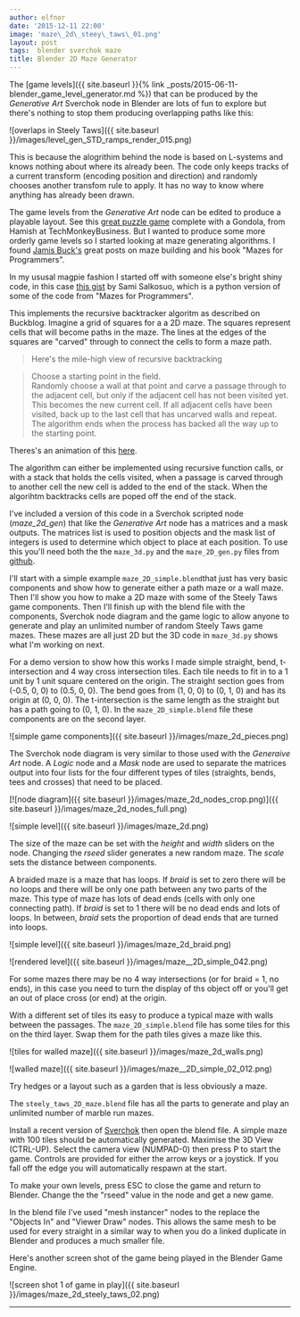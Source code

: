 ```yaml
---
author: elfnor
date: '2015-12-11 22:00'
image: 'maze\_2d\_steey\_taws\_01.png'
layout: post
tags:  blender sverchok maze
title: Blender 2D Maze Generator
---
```


The [game levels]({{ site.baseurl }}{% link _posts/2015-06-11-blender_game_level_generator.md %}) that can be produced by the *Generative Art* Sverchok node in Blender are lots of fun to explore but there\'s nothing to stop them producing overlapping paths like this:

![overlaps in Steely Taws]({{ site.baseurl }}/images/level_gen_STD_ramps_render_015.png)

This is because the alogrithim behind the node is based on L-systems and knows nothing about where its already been. The code only keeps tracks of a current transform (encoding position and direction) and randomly chooses another transfom rule to apply. It has no way to know where anything has already been drawn.

The game levels from the *Generative Art* node can be edited to produce a playable layout. See this [great puzzle game](http://techmonkeybusiness.com/steely-taws-puzzle-game-v3.html) complete with a Gondola, from Hamish at TechMonkeyBusiness. But I wanted to produce some more orderly game levels so I started looking at maze generating algorithms. I found [Jamis Buck\'s](http://weblog.jamisbuck.org/2011/2/7/maze-generation-algorithm-recap) great posts on maze building and his book \"Mazes for Programmers\".

In my ususal magpie fashion I started off with someone else\'s bright shiny code, in this case [this gist](https://gist.github.com/samisalkosuo/77bd95f605fc41dc7366) by Sami Salkosuo, which is a python version of some of the code from \"Mazes for Programmers\".

This implements the recursive backtracker algoritm as described on Buckblog. Imagine a grid of squares for a a 2D maze. The squares represent cells that will become paths in the maze. The lines at the edges of the squares are \"carved\" through to connect the cells to form a maze path.

> Here's the mile-high view of recursive backtracking

> Choose a starting point in the field.\
> Randomly choose a wall at that point and carve a passage through to the adjacent cell, but only if the adjacent cell has not been visited yet. This becomes the new current cell.
> If all adjacent cells have been visited, back up to the last cell that has uncarved walls and repeat.
> The algorithm ends when the process has backed all the way up to the starting point.

Theres\'s an animation of this [here](http://weblog.jamisbuck.org/2011/2/7/maze-generation-algorithm-recap).

The algorithm can either be implemented using recursive function calls, or with a stack that holds the cells visited, when a passage is carved through to another cell the new cell is added to the end of the stack. When the algorihtm backtracks cells are poped off the end of the stack.

I\'ve included a version of this code in a Sverchok scripted node (*maze\_2d\_gen*) that like the *Generative Art* node has a matrices and a mask outputs. The matrices list is used to position objects and the mask list of integers is used to determine which object to place at each position. To use this you\'ll need both the the `maze_3d.py` and the `maze_2D_gen.py` files from [github](https://github.com/elfnor/mazes).

I\'ll start with a simple example `maze_2D_simple.blend`that just has very basic components and show how to generate either a path maze or a wall maze. Then I\'ll show you how to make a 2D maze with some of the Steely Taws game components. Then I\'ll finish up with the blend file with the components, Sverchok node diagram and the game logic to allow anyone to generate and play an unlimited number of random Steely Taws game mazes. These mazes are all just 2D but the 3D code in `maze_3d.py` shows what I\'m working on next.

For a demo version to show how this works I made simple straight, bend, t-intersection and 4 way cross intersection tiles. Each tile needs to fit in to a 1 unit by 1 unit square centered on the origin. The straight section goes from (-0.5, 0, 0) to (0.5, 0, 0). The bend goes from (1, 0, 0) to (0, 1, 0) and has its origin at (0, 0, 0). The t-intersection is the same length as the straight but has a path going to (0, 1, 0). In the `maze_2D_simple.blend` file these components are on the second layer.

![simple game components]({{ site.baseurl }}/images/maze_2d_pieces.png)

The Sverchok node diagram is very similar to those used with the *Generaive Art* node. A *Logic* node and a *Mask* node are used to separate the matrices output into four lists for the four different types of tiles (straights, bends, tees and crosses) that need to be placed.

[![node diagram]({{ site.baseurl }}/images/maze_2d_nodes_crop.png)]({{ site.baseurl }}/images/maze_2d_nodes_full.png)

![simple level]({{ site.baseurl }}/images/maze_2d.png)

The size of the maze can be set with the *height* and *width* sliders on the node. Changing the *rseed* slider generates a new random maze. The *scale* sets the distance between components.

A braided maze is a maze that has loops. If *braid* is set to zero there will be no loops and there will be only one path between any two parts of the maze. This type of maze has lots of dead ends (cells with only one connecting path). If *braid* is set to 1 there will be no dead ends and lots of loops. In between, *braid* sets the proportion of dead ends that are turned into loops.

![simple level]({{ site.baseurl }}/images/maze_2d_braid.png)

![rendered level]({{ site.baseurl }}/images/maze__2D_simple_042.png)

For some mazes there may be no 4 way intersections (or for braid = 1, no ends), in this case you need to turn the display of ths object off or you\'ll get an out of place cross (or end) at the origin.

With a different set of tiles its easy to produce a typical maze with walls between the passages. The `maze_2D_simple.blend` file has some tiles for this on the third layer. Swap them for the path tiles gives a maze like this.

![tiles for walled maze]({{ site.baseurl }}/images/maze_2d_walls.png)

![walled maze]({{ site.baseurl }}/images/maze__2D_simple_02_012.png)

Try hedges or a layout such as a garden that is less obviously a maze.

The `steely_taws_2D_maze.blend` file has all the parts to generate and play an unlimited number of marble run mazes.

Install a recent version of [Sverchok](https://github.com/nortikin/sverchok) then open the blend file. A simple maze with 100 tiles should be automatically generated. Maximise the 3D View (CTRL-UP). Select the camera view (NUMPAD-0) then press P to start the game. Controls are provided for either the arrow keys or a joystick. If you fall off the edge you will automatically respawn at the start.

To make your own levels, press ESC to close the game and return to Blender. Change the the \"rseed\" value in the node and get a new game.

In the blend file I\'ve used \"mesh instancer\" nodes to the replace the \"Objects In\" and \"Viewer Draw\" nodes. This allows the same mesh to be used for every straight in a similar way to when you do a linked duplicate in Blender and produces a much smaller file.

Here\'s another screen shot of the game being played in the Blender Game Engine.

![screen shot 1 of game in play]({{ site.baseurl }}/images/maze_2d_steely_taws_02.png)

------------------------------------------------------------------------
